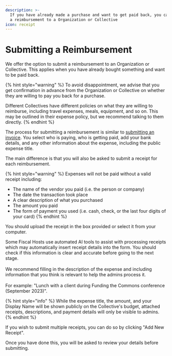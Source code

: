 ```yaml
---
description: >-
  If you have already made a purchase and want to get paid back, you can submit
  a reimbursement to a Organization or Collective
icon: receipt
---
```


# Submitting a Reimbursement

We offer the option to submit a reimbursement to an Organization or Collective. This applies when you have already bought something and want to be paid back.

{% hint style="warning" %}
To avoid disappointment, we advise that you get confirmation in advance from the Organization or Collective on whether they are willing to pay you back for a purchase.

Different Collectives have different policies on what they are willing to reimburse, including travel expenses, meals, equipment, and so on. This may be outlined in their expense policy, but we recommend talking to them directly.
{% endhint %}

The process for submitting a reimbursement is similar to [submitting an invoice](./). You select who is paying, who is getting paid, add your bank details, and any other information about the expense, including the public expense title.

The main difference is that you will also be asked to submit a receipt for each reimbursement.

{% hint style="warning" %}
Expenses will not be paid without a valid receipt including:

* The name of the vendor you paid (i.e. the person or company)
* The date the transaction took place
* A clear description of what you purchased
* The amount you paid
* The form of payment you used (i.e. cash, check, or the last four digits of your card)
{% endhint %}

You should upload the receipt in the box provided or select it from your computer.

Some Fiscal Hosts use automated AI tools to assist with processing receipts which may automatically insert receipt details into the form. You should check if this information is clear and accurate before going to the next stage.\
\
We recommend filling in the description of the expense and including information that you think is relevant to help the admins process it.\
\
For example: "Lunch with a client during Funding the Commons conference (September 2023)".

{% hint style="info" %}
While the expense title, the amount, and your Display Name will be shown publicly on the Collective's budget, attached receipts, descriptions, and payment details will only be visible to admins.
{% endhint %}

If you wish to submit multiple receipts, you can do so by clicking "Add New Receipt".

Once you have done this, you will be asked to review your details before submitting.
